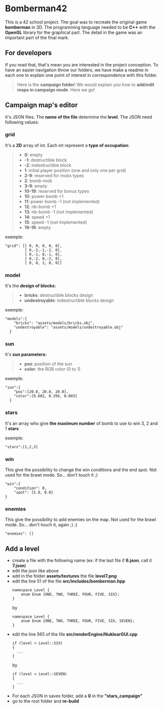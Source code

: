 # Bomberman42

This is a 42 school project. The goal was to recreate the original game **bomberman** in 3D. The programming language needed to be **C++** with the **OpenGL** library for the graphical part. The detail in the game was an important part of the final mark.

## For developers

If you read that, that's mean you are interested in the project conception. To have an easier navigation throw our folders, we have make a readme in each one to explain one point of interest in correspondence with this folder.

> Here is the **campaign folder**! We would explain you how  to **add/edit maps in campaign mode**. Here we go!


## Campaign map's editor


It's JSON files. The **name of the file** determine the **level**. The JSON need following values:

### grid
It's a **2D** array of int. Each int represent a **type of occupation**:
> - **0**: empty
> - **-1**: destructible block
> - **-2**: indestructible block
> - **1**: initial player position (one and only one per grid)
> - **2-9**: reserved for mobs types
>  - **2**: bomb-mob
>  - **3-9**: empty
> - **10-19**: reserved for bonus types
>  - **10**: power-bomb +1
>  - **11**: power-bomb -1 (not implemented)
>  - **12**: nb-bomb +1
>  - **13**: nb-bomb -1 (not implemented)
>  - **14**: speed +1
>  - **15**: speed -1 (not implemented)
>  - **16-19**: empty

exemple:
```
"grid": [[ 0, 0, 0, 0, 0],
         [ 0,-2,-1,-2, 0],
         [ 0,-1, 0,-1, 0],
         [ 0,-2, 0,-2, 0],
         [ 0, 0, 1, 0, 0]]
```


### model
It's the **design of blocks:**
> - **bricks**: destructible blocks design
> - **undestroyable**: indestructible blocks design

exemple:
```
"models":{
    "bricks": "assets/models/bricks.obj",
    "undestroyable": "assets/models/undestroyable.obj"
  }
```
### sun
It's **sun parameters:**
> - **pos**: position of the sun
> - **color**: the RGB color (0 to 1)

exemple:
```
"sun":{
    "pos":[20.0, 20.0, 20.0],
    "color":[0.682, 0.356, 0.803]
  }
```


### stars
It's an array who give **the maximum number** of bomb to use to win 3, 2 and 1 **stars**

exemple:
```
"stars":[1,2,3]
```
### win
This give the possibility to change the win conditions and the end spot. Not used for the brawl mode. So... don't touch it ;)
```
"win":{
    "condition": 0,
    "spot": [5.0, 0.0]
}
```

### enemies
This give the possibility to add enemies on the map. Not used for the brawl mode. So... don't touch it, again ;) ;)
```
"enemies": []
```

## Add a level

 - create a file with the following name (ex: if the last file if **6.json**, call it **7.json**)
 - edit the json like above
 - add in the folder **assets/textures** the file **level7.png**
 - edit the line 51 of the file **src/includes/bomberman.hpp**
    ```
    namespace Level {
        enum Enum {ONE, TWO, THREE, FOUR, FIVE, SIX};
    }
    ``` 
    by
    ```
    namespace Level {
        enum Enum {ONE, TWO, THREE, FOUR, FIVE, SIX, SEVEN};
    }
    ```
- edit the line 565 of the file **src/renderEngine/NuklearGUI.cpp**
    ```
    if (level < Level::SIX)
    {
      ...  
    }
    ```
    by
    ```
    if (level < Level::SEVEN)
    {
      ...  
    }
    ```
- For each JSON in saves folder, add a **0** in the **"stars_campaign"**
- go to the root folder and **re-build**